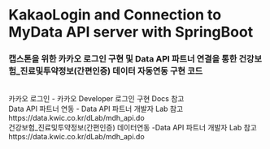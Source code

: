 # KakaoLogin and Connection to MyData API server with SpringBoot
### 캡스톤을 위한 카카오 로그인 구현 및 Data API 파트너 연결을 통한 건강보험_진료및투약정보(간편인증) 데이터 자동연동 구현 코드<br>
<br>
카카오 로그인 - 카카오 Developer 로그인 구현 Docs 참고<br>
Data API 파트너 연동 - Data API 파트너 개발자 Lab 참고<br>
https://data.kwic.co.kr/dLab/mdh_api.do <br>
건강보험_진료및투약정보(간편인증) 데이터연동 -Data API 파트너 개발자 Lab 참고
https://data.kwic.co.kr/dLab/mdh_api.do